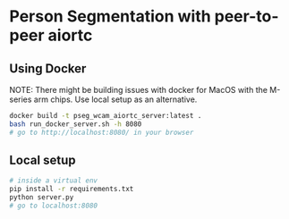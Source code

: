 # Person Segmentation with peer-to-peer aiortc

## Using Docker

NOTE: There might be building issues with docker for MacOS with the M-series arm chips. Use local setup as an alternative.

```bash
docker build -t pseg_wcam_aiortc_server:latest .
bash run_docker_server.sh -h 8080
# go to http://localhost:8080/ in your browser
```

## Local setup

```bash
# inside a virtual env
pip install -r requirements.txt
python server.py
# go to localhost:8080
```